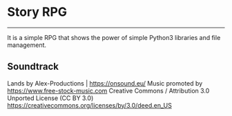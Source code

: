# Story RPG

---

It is a simple RPG that shows the power of simple Python3 libraries and file management.

## Soundtrack

Lands by Alex-Productions | https://onsound.eu/
Music promoted by https://www.free-stock-music.com
Creative Commons / Attribution 3.0 Unported License (CC BY 3.0)
https://creativecommons.org/licenses/by/3.0/deed.en_US
